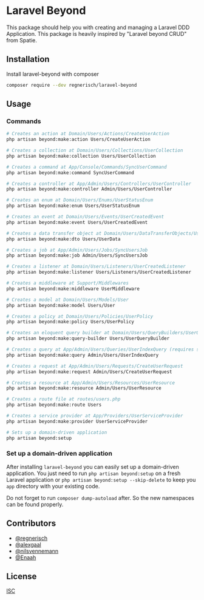 # Laravel Beyond

This package should help you with creating and managing a Laravel DDD Application.
This package is heavily inspired by "Laravel beyond CRUD" from Spatie.

## Installation

Install laravel-beyond with composer

```bash
composer require --dev regnerisch/laravel-beyond
```

## Usage

### Commands
```bash
# Creates an action at Domain/Users/Actions/CreateUserAction
php artisan beyond:make:action Users/CreateUserAction

# Creates a collection at Domain/Users/Collections/UserCollection
php artisan beyond:make:collection Users/UserCollection

# Creates a command at App/Console/Commands/SyncUserCommand
php artisan beyond:make:command SyncUserCommand

# Creates a controller at App/Admin/Users/Controllers/UserController
php artisan beyond:make:controller Admin/Users/UserController

# Creates an enum at Domain/Users/Enums/UserStatusEnum
php artisan beyond:make:enum Users/UserStatusEnum

# Creates an event at Domain/Users/Events/UserCreatedEvent
php artisan beyond:make:event Users/UserCreatedEvent

# Creates a data transfer object at Domain/Users/DataTransferObjects/UserData (requires spatie/data-transfer-object)
php artisan beyond:make:dto Users/UserData

# Creates a job at App/Admin/Users/Jobs/SyncUsersJob
php artisan beyond:make:job Admin/Users/SyncUsersJob

# Creates a listener at Domain/Users/Listeners/UserCreatedListener
php artisan beyond:make:listener Users/Listeners/UserCreatedListener

# Creates a middleware at Support/Middlewares
php artisan beyond:make:middleware UserMiddleware

# Creates a model at Domain/Users/Models/User
php artisan beyond:make:model Users/User

# Creates a policy at Domain/Users/Policies/UserPolicy
php artisan beyond:make:policy Users/UserPolicy

# Creates an eloquent query builder at Domain/Users/QueryBuilders/UserQueryBuilder
php artisan beyond:make:query-builder Users/UserQueryBuilder

# Creates a query at App/Admin/Users/Queries/UserIndexQuery (requires spatie/laravel-query-builder)
php artisan beyond:make:query Admin/Users/UserIndexQuery

# Creates a request at App/Admin/Users/Requests/CreateUserRequest
php artisan beyond:make:request Admin/Users/CreateUserRequest

# Creates a resource at App/Admin/Users/Resources/UserResource
php artisan beyond:make:resource Admin/Users/UserResource

# Creates a route file at routes/users.php
php artisan beyond:make:route Users

# Creates a service provider at App/Providers/UserServiceProvider
php artisan beyond:make:provider UserServiceProvider

# Sets up a domain-driven application
php artisan beyond:setup
```

### Set up a domain-driven application
After installing `laravel-beyond` you can easily set up a domain-driven application.
You just need to run `php artisan beyond:setup` on a fresh Laravel application or
`php artisan beyond:setup --skip-delete` to keep you `app` directory with your existing
code.

Do not forget to run `composer dump-autoload` after. So the new namespaces can be found properly.

## Contributors

- [@regnerisch](https://github.com/regnerisch)
- [@alexgaal](https://github.com/alexgaal)
- [@nilsvennemann](https://github.com/nilsvennemann)
- [@Enaah](https://github.com/Enaah)

## License

[ISC](LICENSE.md)
